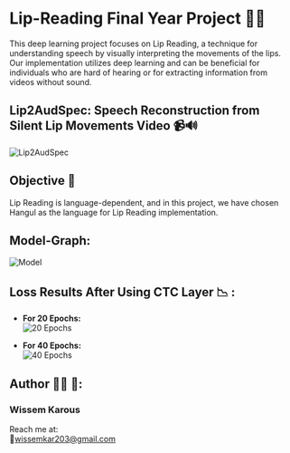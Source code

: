 # Lip-Reading Final Year Project 🎤👄

This deep learning project focuses on Lip Reading, a technique for understanding speech by visually interpreting the movements of the lips. Our implementation utilizes deep learning and can be beneficial for individuals who are hard of hearing or for extracting information from videos without sound.

## Lip2AudSpec: Speech Reconstruction from Silent Lip Movements Video 📹🔊
![Lip2AudSpec](https://github.com/wissemkarous/Lip-readingPFA/assets/115191512/b1a8a17b-da29-4424-9e5c-b3f51dd07a27)

## Objective 🎯
Lip Reading is language-dependent, and in this project, we have chosen Hangul as the language for Lip Reading implementation.

## Model-Graph: 
![Model](https://github.com/wissemkarous/Lip-reading-Final-Year-Project/assets/115191512/f5c87939-e3cc-407a-aa82-63bd553b8f4d)

## Loss Results After Using CTC Layer 📉 : 
- **For 20 Epochs:** <br>
  ![20 Epochs](https://github.com/wissemkarous/Lip-reading-Final-Year-Project/assets/115191512/7f546150-bac9-4ac2-aa03-2a06a7cbc9d3)

- **For 40 Epochs:** <br>
  ![40 Epochs](https://github.com/wissemkarous/Lip-reading-Final-Year-Project/assets/115191512/6c5282e6-7276-4a27-8ece-fa31c3c5a576)

## Author 🧑‍💻 🙌:
### Wissem Karous 
Reach me at: <br>
📧wissemkar203@gmail.com

